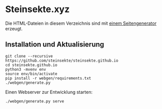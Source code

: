 # Steinsekte.xyz

Die HTML-Dateien in diesem Verzeichnis sind mit [einem Seitengenerator](https://codekulturbonn.de/webgen/generator.html) erzeugt.

## Installation und Aktualisierung

````
git clone --recursive https://github.com/steinsekte/steinsekte.github.io
cd steinsekte.github.io
python3 -mvenv env
source env/bin/activate
pip install -r webgen/requirements.txt
./webgen/generate.py
````

Einen Webserver zur Entwicklung starten:

````
./webgen/generate.py serve
````
